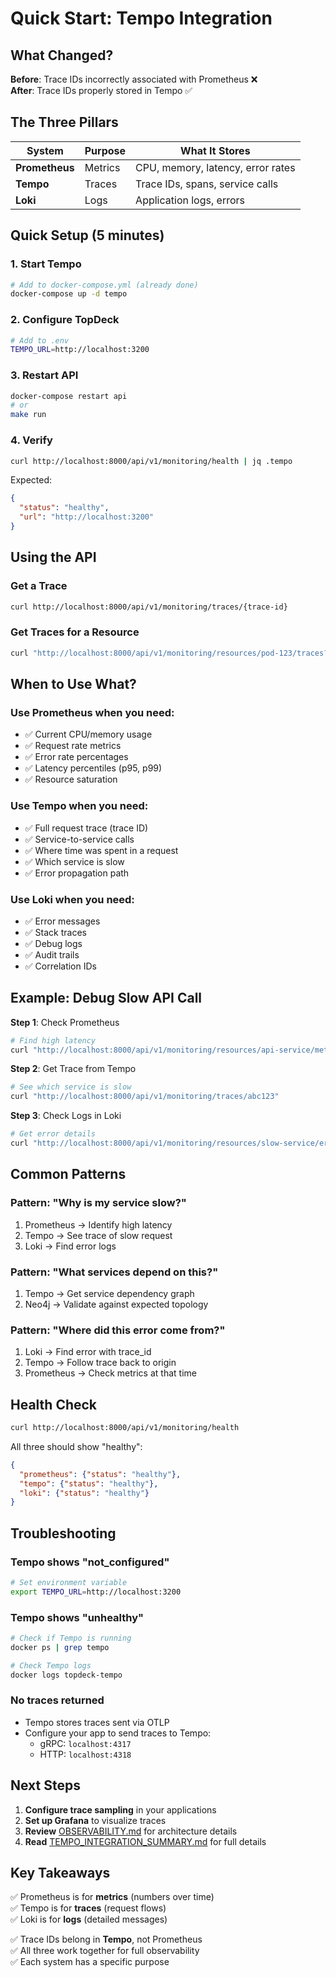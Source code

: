 # Quick Start: Tempo Integration

## What Changed?

**Before**: Trace IDs incorrectly associated with Prometheus ❌  
**After**: Trace IDs properly stored in Tempo ✅

## The Three Pillars

| System | Purpose | What It Stores |
|--------|---------|----------------|
| **Prometheus** | Metrics | CPU, memory, latency, error rates |
| **Tempo** | Traces | Trace IDs, spans, service calls |
| **Loki** | Logs | Application logs, errors |

## Quick Setup (5 minutes)

### 1. Start Tempo
```bash
# Add to docker-compose.yml (already done)
docker-compose up -d tempo
```

### 2. Configure TopDeck
```bash
# Add to .env
TEMPO_URL=http://localhost:3200
```

### 3. Restart API
```bash
docker-compose restart api
# or
make run
```

### 4. Verify
```bash
curl http://localhost:8000/api/v1/monitoring/health | jq .tempo
```

Expected:
```json
{
  "status": "healthy",
  "url": "http://localhost:3200"
}
```

## Using the API

### Get a Trace
```bash
curl http://localhost:8000/api/v1/monitoring/traces/{trace-id}
```

### Get Traces for a Resource
```bash
curl "http://localhost:8000/api/v1/monitoring/resources/pod-123/traces?duration_hours=1&limit=20"
```

## When to Use What?

### Use Prometheus when you need:
- ✅ Current CPU/memory usage
- ✅ Request rate metrics
- ✅ Error rate percentages
- ✅ Latency percentiles (p95, p99)
- ✅ Resource saturation

### Use Tempo when you need:
- ✅ Full request trace (trace ID)
- ✅ Service-to-service calls
- ✅ Where time was spent in a request
- ✅ Which service is slow
- ✅ Error propagation path

### Use Loki when you need:
- ✅ Error messages
- ✅ Stack traces
- ✅ Debug logs
- ✅ Audit trails
- ✅ Correlation IDs

## Example: Debug Slow API Call

**Step 1**: Check Prometheus
```bash
# Find high latency
curl "http://localhost:8000/api/v1/monitoring/resources/api-service/metrics?resource_type=service"
```

**Step 2**: Get Trace from Tempo
```bash
# See which service is slow
curl "http://localhost:8000/api/v1/monitoring/traces/abc123"
```

**Step 3**: Check Logs in Loki
```bash
# Get error details
curl "http://localhost:8000/api/v1/monitoring/resources/slow-service/errors"
```

## Common Patterns

### Pattern: "Why is my service slow?"
1. Prometheus → Identify high latency
2. Tempo → See trace of slow request
3. Loki → Find error logs

### Pattern: "What services depend on this?"
1. Tempo → Get service dependency graph
2. Neo4j → Validate against expected topology

### Pattern: "Where did this error come from?"
1. Loki → Find error with trace_id
2. Tempo → Follow trace back to origin
3. Prometheus → Check metrics at that time

## Health Check

```bash
curl http://localhost:8000/api/v1/monitoring/health
```

All three should show "healthy":
```json
{
  "prometheus": {"status": "healthy"},
  "tempo": {"status": "healthy"},
  "loki": {"status": "healthy"}
}
```

## Troubleshooting

### Tempo shows "not_configured"
```bash
# Set environment variable
export TEMPO_URL=http://localhost:3200
```

### Tempo shows "unhealthy"
```bash
# Check if Tempo is running
docker ps | grep tempo

# Check Tempo logs
docker logs topdeck-tempo
```

### No traces returned
- Tempo stores traces sent via OTLP
- Configure your app to send traces to Tempo:
  - gRPC: `localhost:4317`
  - HTTP: `localhost:4318`

## Next Steps

1. **Configure trace sampling** in your applications
2. **Set up Grafana** to visualize traces
3. **Review** [OBSERVABILITY.md](./OBSERVABILITY.md) for architecture details
4. **Read** [TEMPO_INTEGRATION_SUMMARY.md](./TEMPO_INTEGRATION_SUMMARY.md) for full details

## Key Takeaways

✅ Prometheus is for **metrics** (numbers over time)  
✅ Tempo is for **traces** (request flows)  
✅ Loki is for **logs** (detailed messages)

✅ Trace IDs belong in **Tempo**, not Prometheus  
✅ All three work together for full observability  
✅ Each system has a specific purpose
